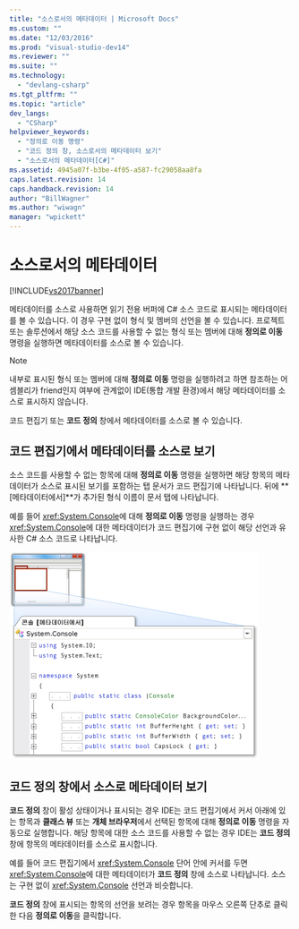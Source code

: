 ```yaml
---
title: "소스로서의 메타데이터 | Microsoft Docs"
ms.custom: ""
ms.date: "12/03/2016"
ms.prod: "visual-studio-dev14"
ms.reviewer: ""
ms.suite: ""
ms.technology: 
  - "devlang-csharp"
ms.tgt_pltfrm: ""
ms.topic: "article"
dev_langs: 
  - "CSharp"
helpviewer_keywords: 
  - "정의로 이동 명령"
  - "코드 정의 창, 소스로서의 메타데이터 보기"
  - "소스로서의 메타데이터[C#]"
ms.assetid: 4945a07f-b3be-4f05-a587-fc29058aa8fa
caps.latest.revision: 14
caps.handback.revision: 14
author: "BillWagner"
ms.author: "wiwagn"
manager: "wpickett"
---
```

# 소스로서의 메타데이터
[!INCLUDE[vs2017banner](../code-quality/includes/vs2017banner.md)]

메타데이터를 소스로 사용하면 읽기 전용 버퍼에 C\# 소스 코드로 표시되는 메타데이터를 볼 수 있습니다. 이 경우 구현 없이 형식 및 멤버의 선언을 볼 수 있습니다. 프로젝트 또는 솔루션에서 해당 소스 코드를 사용할 수 없는 형식 또는 멤버에 대해 **정의로 이동** 명령을 실행하면 메타데이터를 소스로 볼 수 있습니다.  
  
> [!NOTE]
>  내부로 표시된 형식 또는 멤버에 대해 **정의로 이동** 명령을 실행하려고 하면 참조하는 어셈블리가 friend인지 여부에 관계없이 IDE\(통합 개발 환경\)에서 해당 메타데이터를 소스로 표시하지 않습니다.  
  
 코드 편집기 또는 **코드 정의** 창에서 메타데이터를 소스로 볼 수 있습니다.  
  
## 코드 편집기에서 메타데이터를 소스로 보기  
 소스 코드를 사용할 수 없는 항목에 대해 **정의로 이동** 명령을 실행하면 해당 항목의 메타데이터가 소스로 표시된 보기를 포함하는 탭 문서가 코드 편집기에 나타납니다. 뒤에 **\[메타데이터에서\]**가 추가된 형식 이름이 문서 탭에 나타납니다.  
  
 예를 들어 <xref:System.Console>에 대해 **정의로 이동** 명령을 실행하는 경우 <xref:System.Console>에 대한 메타데이터가 코드 편집기에 구현 없이 해당 선언과 유사한 C\# 소스 코드로 나타납니다.  
  
 ![소스로서의 메타데이터](../csharp-ide/media/metadatasource.png "MetadataSource")  
  
## 코드 정의 창에서 소스로 메타데이터 보기  
 **코드 정의** 창이 활성 상태이거나 표시되는 경우 IDE는 코드 편집기에서 커서 아래에 있는 항목과 **클래스 뷰** 또는 **개체 브라우저**에서 선택된 항목에 대해 **정의로 이동** 명령을 자동으로 실행합니다. 해당 항목에 대한 소스 코드를 사용할 수 없는 경우 IDE는 **코드 정의** 창에 항목의 메타데이터를 소스로 표시합니다.  
  
 예를 들어 코드 편집기에서 <xref:System.Console> 단어 안에 커서를 두면 <xref:System.Console>에 대한 메타데이터가 **코드 정의** 창에 소스로 나타납니다. 소스는 구현 없이 <xref:System.Console> 선언과 비슷합니다.  
  
 **코드 정의** 창에 표시되는 항목의 선언을 보려는 경우 항목을 마우스 오른쪽 단추로 클릭한 다음 **정의로 이동**을 클릭합니다.